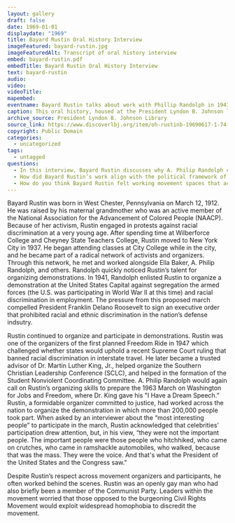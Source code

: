 ```yaml
---
layout: gallery
draft: false
date: 1969-01-01
displaydate: "1969"
title: Bayard Rustin Oral History Interview
imageFeatured: bayard-rustin.jpg
imageFeaturedAlt: Transcript of oral history interview
embed: bayard-rustin.pdf
embedTitle: Bayard Rustin Oral History Interview
text: bayard-rustin
audio:
video: 
videoTitle: 
mapembed:
eventname: Bayard Rustin talks about work with Phillip Randolph in 1941 and 1963.
caption: This oral history, housed at the President Lyndon B. Johnson library, highlights Bayard Rustin’s Civil Rights work throughout his life. This excerpt emphasizes his work organizing alongside A. Phillip Randolph in 1941 and 1963.
archive_source: President Lyndon B. Johnson Library
source_link: https://www.discoverlbj.org/item/oh-rustinb-19690617-1-74-65 
copyright: Public Domain
categories:
  - uncategorized
tags:
  - untagged
questions:
  - In this interview, Bayard Rustin discusses why A. Philip Randolph counted on him as organizer. What reasons does Rustin give for Randolph’s trust in him? What were the organizing tasks that Rustin completed?
  - How did Bayard Rustin’s work align with the political framework of A. Philip Randolph?
  - How do you think Bayard Rustin felt working movement spaces that acknowledged his organizing genius while also asking him to stay behind the scenes because of his sexuality?
---
```


Bayard Rustin was born in West Chester, Pennsylvania on March 12, 1912. He was raised by his maternal grandmother who was an active member of the National Association for the Advancement of Colored People (NAACP). Because of her activism, Rustin engaged in protests against racial discrimination at a very young age. After spending time at Wilberforce College and Cheyney State Teachers College, Rustin moved to New York City in 1937. He began attending classes at City College while in the city, and he became part of a radical network of activists and organizers. Through this network, he met and worked alongside Ella Baker, A. Philip Randolph, and others. Randolph quickly noticed Rustin’s talent for organizing demonstrations. In 1941, Randolph enlisted Rustin to organize a demonstration at the United States Capital against segregation the armed forces (the U.S. was participating in World War II at this time) and racial discrimination in employment. The pressure from this proposed march compelled President Franklin Delano Roosevelt to sign an executive order that prohibited racial and ethnic discrimination in the nation’s defense indsutry.

Rustin continued to organize and participate in demonstrations. Rustin was one of the organizers of the first planned Freedom Ride in 1947 which challenged whether states would uphold a recent Supreme Court ruling that banned racial discrimination in interstate travel. He later became a trusted advisor of Dr. Martin Luther King, Jr., helped organize the Southern Christian Leadership Conference (SCLC), and helped in the formation of the Student Nonviolent Coordinating Committee. A. Philip Randolph would again call on Rustin’s organizing skills to prepare the 1963 March on Washington for Jobs and Freedom, where Dr. King gave his "I Have a Dream Speech.” Rustin, a formidable organizer committed to justice, had worked across the nation to organize the demonstration in which more than 200,000 people took part. When asked by an interviewer about the “most interesting people” to participate in the march, Rustin acknowledged that celebrities’ participation drew attention, but, in his view, “they were not the important people. The important people were those people who hitchhiked, who came on crutches, who came in ramshackle automobiles, who walked, because that was the mass. They were the voice. And that's what the President of the United States and the Congress saw."

Despite Rustin’s respect across movement organizers and participants, he often worked behind the scenes. Rustin was an openly gay man who had also briefly been a member of the Communist Party. Leaders within the movement worried that those opposed to the burgeoning Civil Rights Movement would exploit widespread homophobia to discredit the movement.
